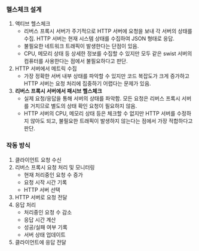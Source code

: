 ### 헬스체크 설계

1. 액티브 헬스체크
   - 리버스 프록시 서버가 주기적으로 HTTP 서버에 요청을 보내 각 서버의 상태를 수집. HTTP 서버는 현재 시스템 상태를 수집하여 JSON 형태로 응답.
   - 불필요한 네트워크 트래픽이 발생한다는 단점이 있음.
   - CPU, 메모리 상태 등 상세한 정보를 수집할 수 있지만 모두 같은 swist 서버의 컴퓨터를 사용한다는 점에서 불필요하다고 판단.
2. HTTP 서버에서 메트릭 수집
   - 가장 정확한 서버 내부 상태를 파악할 수 있지만 코드 복잡도가 크게 증가하고 HTTP 서버는 요청 처리에 집중하기 어렵다는 문제가 있음.
3. **리버스 프록시 서버에서 패시브 헬스체크**
   - 실제 요청/응답을 통해 서버의 상태를 파악함. 모든 요청은 리버스 프록시 서버를 거치므로 별도의 상태 확인 요청이 필요하지 않음.
   - HTTP 서버의 CPU, 메모리 상태 등은 체크할 수 없지만 HTTP 서버를 수정하지 않아도 되고, 불필요한 트래픽이 발생하지 않는다는 점에서 가장 적합하다고 판단.

### 작동 방식

1. 클라이언트 요청 수신
2. 리버스 프록시 요청 처리 및 모니터링
   - 현재 처리중인 요청 수 증가
   - 요청 시작 시간 기록
   - HTTP 서버 선택
3. HTTP 서버로 요청 전달
4. 응답 처리
   - 처리중인 요청 수 감소
   - 응답 시간 계산
   - 성공/실패 여부 기록
   - 서버 상태 업데이트
5. 클라이언트에 응답 전달
